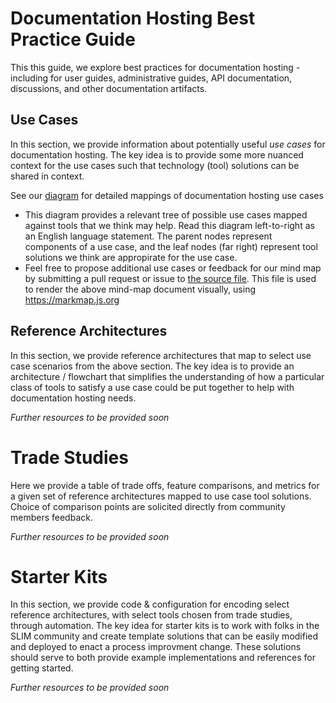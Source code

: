 # Documentation Hosting Best Practice Guide

This this guide, we explore best practices for documentation hosting - including for user guides, administrative guides, API documentation, discussions, and other documentation artifacts. 

## Use Cases

In this section, we provide information about potentially useful *use cases* for documentation hosting. The key idea is to provide some more nuanced context for the use cases such that technology (tool) solutions can be shared in context. 

See our [diagram](https://nasa-ammos.github.io/slim/documentation-hosting/use-cases/markmap.html) for detailed mappings of documentation hosting use cases

* This diagram provides a relevant tree of possible use cases mapped against tools that we think may help. Read this diagram left-to-right as an English language statement. The parent nodes represent components of a use case, and the leaf nodes (far right) represent tool solutions we think are appropirate for the use case. 
* Feel free to propose additional use cases or feedback for our mind map by submitting a pull request or issue to [the source file](https://github.com/nasa-ammos/slim/blob/main/documentation-hosting/use-cases/markmap.md). This file is used to render the above mind-map document visually, using https://markmap.js.org

## Reference Architectures

In this section, we provide reference architectures that map to select use case scenarios from the above section. The key idea is to provide an architecture / flowchart that simplifies the understanding of how a particular class of tools to satisfy a use case could be put together to help with documentation hosting needs. 

*Further resources to be provided soon*

# Trade Studies

Here we provide a table of trade offs, feature comparisons, and metrics for a given set of reference architectures mapped to use case tool solutions. Choice of comparison points are solicited directly from community members feedback.

*Further resources to be provided soon*

# Starter Kits

In this section, we provide code & configuration for encoding select reference architectures, with select tools chosen from trade studies, through automation. The key idea for starter kits is to work with folks in the SLIM community and create template solutions that can be easily modified and deployed to enact a process improvment change. These solutions should serve to both provide example implementations and references for getting started. 

*Further resources to be provided soon*